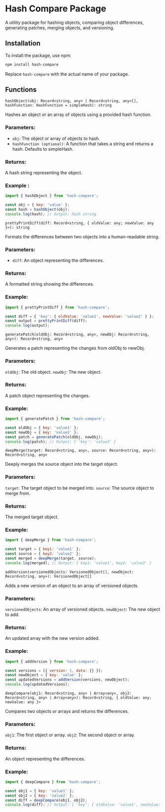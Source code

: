 # Hash Compare Package

A utility package for hashing objects, comparing object differences, generating patches, merging objects, and versioning.

## Installation

To install the package, use npm:

```bash
npm install hash-compare
```

Replace `hash-compare` with the actual name of your package.

## Functions

`hashObject(obj: Record<string, any> | Record<string, any>[], hashFunction: HashFunction = simpleHash): string`

Hashes an object or an array of objects using a provided hash function.

### Parameters:
- `obj`: The object or array of objects to hash.
- `hashFunction (optional)`: A function that takes a string and returns a hash. Defaults to simpleHash.

### Returns:
A hash string representing the object.

### Example :
```js
import { hashObject } from 'hash-compare';

const obj = { key: 'value' };
const hash = hashObject(obj);
console.log(hash); // Output: hash string
```

`prettyPrintDiff(diff: Record<string, { oldValue: any; newValue: any }>): string`

Formats the differences between two objects into a human-readable string.

### Parameters:
 - `diff`: An object representing the differences.

### Returns:
A formatted string showing the differences.

### Example:
```js
import { prettyPrintDiff } from 'hash-compare';

const diff = { 'key': { oldValue: 'value1', newValue: 'value2' } };
const output = prettyPrintDiff(diff);
console.log(output);
```

`generatePatch(oldObj: Record<string, any>, newObj: Record<string, any>): Record<string, any>`

Generates a patch representing the changes from oldObj to newObj.

###  Parameters:
`oldObj`: The old object.
`newObj`: The new object.

### Returns:
A patch object representing the changes.

### Example:
```js
import { generatePatch } from 'hash-compare';

const oldObj = { key: 'value1' };
const newObj = { key: 'value2' };
const patch = generatePatch(oldObj, newObj);
console.log(patch); // Output: { 'key': 'value2' }
```

`deepMerge(target: Record<string, any>, source: Record<string, any>): Record<string, any>`

Deeply merges the source object into the target object.

### Parameters:
`target`: The target object to be merged into.
`source`: The source object to merge from.

### Returns:
The merged target object.

### Example:
```js
import { deepMerge } from 'hash-compare';

const target = { key1: 'value1' };
const source = { key2: 'value2' };
const merged = deepMerge(target, source);
console.log(merged); // Output: { key1: 'value1', key2: 'value2' }

```

`addVersion(versionedObjects: VersionedObject[], newObject: Record<string, any>): VersionedObject[]`

Adds a new version of an object to an array of versioned objects.

### Parameters:
`versionedObjects`: An array of versioned objects.
`newObject`: The new object to add.

### Returns:
An updated array with the new version added.


### Example:
```js
import { addVersion } from 'hash-compare';

const versions = [{ version: 1, data: {} }];
const newObject = { key: 'value' };
const updatedVersions = addVersion(versions, newObject);
console.log(updatedVersions);
```

`deepCompare(obj1: Record<string, any> | Array<any>, obj2: Record<string, any> | Array<any>): Record<string, { oldValue: any; newValue: any }>`

Compares two objects or arrays and returns the differences.

### Parameters:
`obj1`: The first object or array.
`obj2`: The second object or array.


### Returns:
An object representing the differences.


### Example:

```js
import { deepCompare } from 'hash-compare';

const obj1 = { key: 'value1' };
const obj2 = { key: 'value2' };
const diff = deepCompare(obj1, obj2);
console.log(diff); // Output: { 'key': { oldValue: 'value1', newValue: 'value2' } }
```


